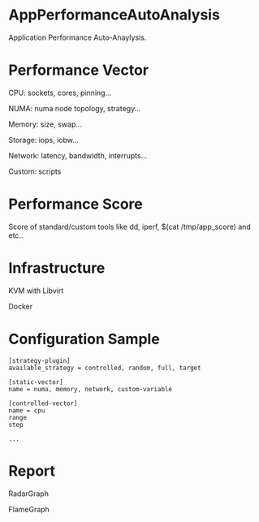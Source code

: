 # AppPerformanceAutoAnalysis
Application Performance Auto-Anaylysis.

# Performance Vector
CPU: sockets, cores, pinning...

NUMA: numa node topology, strategy...

Memory: size, swap...

Storage: iops, iobw...

Network: latency, bandwidth, interrupts...

Custom: scripts

# Performance Score
Score of standard/custom tools like dd, iperf, $(cat /tmp/app_score) and etc..

# Infrastructure
KVM with Libvirt

Docker

# Configuration Sample

    [strategy-plugin]
    available_strategy = controlled, random, full, target

    [static-vector]
    name = numa, memory, network, custom-variable

    [controlled-vector]
    name = cpu
    range
    step

    ...

# Report
RadarGraph

FlameGraph
